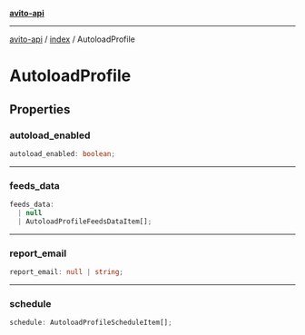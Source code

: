 [**avito-api**](../../README.md)

***

[avito-api](../../README.md) / [index](../README.md) / AutoloadProfile

# AutoloadProfile

## Properties

### autoload\_enabled

```ts
autoload_enabled: boolean;
```

***

### feeds\_data

```ts
feeds_data: 
  | null
  | AutoloadProfileFeedsDataItem[];
```

***

### report\_email

```ts
report_email: null | string;
```

***

### schedule

```ts
schedule: AutoloadProfileScheduleItem[];
```
